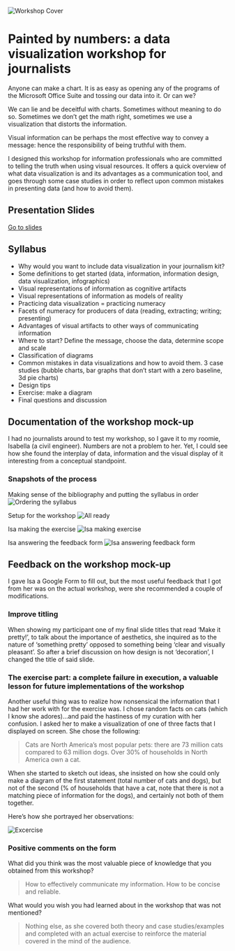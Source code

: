 ![Workshop Cover](http://itp.pilargomezruiz.com/wp-content/uploads/2017/03/workshop-cover.png)

# Painted by numbers: a data visualization workshop for journalists 

Anyone can make a chart. It is as easy as opening any of the programs of the Microsoft Office Suite and tossing our data into it. Or can we? 

We can lie and be deceitful with charts. Sometimes without meaning to do so. Sometimes we don’t get the math right, sometimes we use a visualization that distorts the information. 

Visual information can be perhaps the most effective way to convey a message: hence the responsibility of being truthful with them. 

I designed this workshop for information professionals who are committed to telling the truth when using visual resources. It offers a quick overview of what data visualization is and its advantages as a communication tool, and goes through some case studies in order to reflect upon common mistakes in presenting data (and how to avoid them).  


## Presentation Slides
[Go to slides](https://docs.google.com/presentation/d/1tD3rRvmLCXuf8K1PpFlzz2dk_rsDXEf8WVuLW6ZP1Uc/edit?usp=sharing)

## Syllabus

- Why would you want to include data visualization in your journalism kit?
- Some definitions to get started (data, information, information design, data visualization, infographics)
- Visual representations of information as cognitive artifacts
- Visual representations of information as models of reality
- Practicing data visualization = practicing numeracy
- Facets of numeracy for producers of data (reading, extracting; writing; presenting) 
- Advantages of visual artifacts to other ways of communicating information
- Where to start? Define the message, choose the data, determine scope and scale
- Classification of diagrams
- Common mistakes in data visualizations and how to avoid them. 3 case studies (bubble charts, bar graphs that don’t start with a zero baseline, 3d pie charts)
- Design tips
- Exercise: make a diagram 
- Final questions and discussion

## Documentation of the workshop mock-up

I had no journalists around to test my workshop, so I gave it to my roomie, Isabella (a civil engineer). Numbers are not a problem to her. Yet, I could see how she found the interplay of data, information and the visual display of it interesting from a conceptual standpoint. 

### Snapshots of the process
Making sense of the bibliography and putting the syllabus in order
![Ordering the syllabus](http://itp.pilargomezruiz.com/wp-content/uploads/2017/03/ordering-syllabus.jpg)

Setup for the workshop
![All ready](http://itp.pilargomezruiz.com/wp-content/uploads/2017/03/workshop-ready.jpg)

Isa making the exercise
![Isa making exercise](http://itp.pilargomezruiz.com/wp-content/uploads/2017/03/isa-doing-exercise.jpg)


Isa answering the feedback form
![Isa answering feedback form](http://itp.pilargomezruiz.com/wp-content/uploads/2017/03/isa-answering-survey.jpg)

## Feedback on the workshop mock-up

I gave Isa a Google Form to fill out, but the most useful feedback that I got from her was on the actual workshop, were she recommended a couple of modifications. 

### Improve titling
When showing my participant one of my final slide titles that read ‘Make it pretty!’, to talk about the importance of aesthetics, she inquired as to the nature of ‘something pretty’ opposed to something being ‘clear and visually pleasant’. So after a brief discussion on how design is not ‘decoration’, I changed the title of said slide. 


### The exercise part: a complete failure in execution, a valuable lesson for future implementations of the workshop

Another useful thing was to realize how nonsensical the information that I had her work with for the exercise was. I chose random facts on cats (which I know she adores)…and paid the hastiness of my curation with her confusion. I asked her to make a visualization of one of three facts that I displayed on screen. She chose the following: 

>Cats are North America’s most popular pets: there are 73 million cats compared to 63 million dogs. Over 30% of households in North America own a cat.

When she started to sketch out ideas, she insisted on how she could only make a diagram of the first statement (total number of cats and dogs), but not of the second (% of households that have a cat, note that there is not a matching piece of information for the dogs), and certainly not both of them together. 

Here’s how she portrayed her observations: 

![Excercise](http://itp.pilargomezruiz.com/wp-content/uploads/2017/03/isa-exercise.jpg)


### Positive comments on the form

What did you think was the most valuable piece of knowledge that you obtained from this workshop?

> How to effectively communicate my information. How to be concise and reliable.

What would you wish you had learned about in the workshop that was not mentioned?

> Nothing else, as she covered both theory and case studies/examples and completed with an actual exercise to reinforce the material covered in the mind of the audience. 
